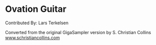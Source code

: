 # Ovation Guitar

Contributed By: Lars Terkelsen

Converted from the original GigaSampler version by S. Christian Collins
www.schristiancollins.com

